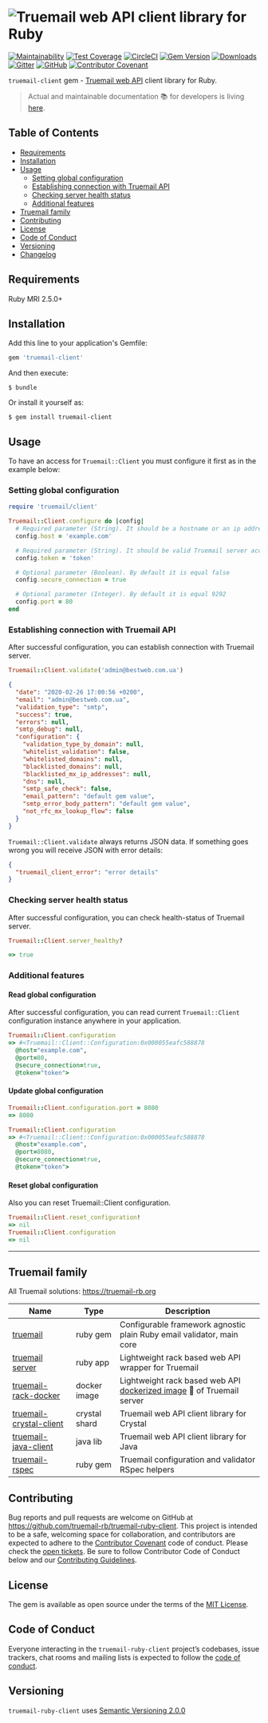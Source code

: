 # ![Truemail web API client library for Ruby](https://truemail-rb.org/assets/images/truemail_logo.png)

[![Maintainability](https://api.codeclimate.com/v1/badges/ccc7167f4f49d4a10146/maintainability)](https://codeclimate.com/github/truemail-rb/truemail-ruby-client/maintainability)
[![Test Coverage](https://api.codeclimate.com/v1/badges/ccc7167f4f49d4a10146/test_coverage)](https://codeclimate.com/github/truemail-rb/truemail-ruby-client/test_coverage)
[![CircleCI](https://circleci.com/gh/truemail-rb/truemail-ruby-client/tree/master.svg?style=svg)](https://circleci.com/gh/truemail-rb/truemail-ruby-client/tree/master)
[![Gem Version](https://badge.fury.io/rb/truemail-client.svg)](https://badge.fury.io/rb/truemail-client)
[![Downloads](https://img.shields.io/gem/dt/truemail-client.svg?colorA=004d99&colorB=0073e6)](https://rubygems.org/gems/truemail-client)
[![Gitter](https://badges.gitter.im/truemail-rb/community.svg)](https://gitter.im/truemail-rb/community?utm_source=badge&utm_medium=badge&utm_campaign=pr-badge)
[![GitHub](https://img.shields.io/github/license/truemail-rb/truemail-ruby-client)](LICENSE.txt)
[![Contributor Covenant](https://img.shields.io/badge/Contributor%20Covenant-v1.4%20adopted-ff69b4.svg)](CODE_OF_CONDUCT.md)

`truemail-client` gem - [Truemail web API](https://github.com/truemail-rb/truemail-rack) client library for Ruby.

> Actual and maintainable documentation :books: for developers is living [here](https://truemail-rb.org/truemail-ruby-client).

## Table of Contents

- [Requirements](#requirements)
- [Installation](#installation)
- [Usage](#usage)
  - [Setting global configuration](#setting-global-configuration)
  - [Establishing connection with Truemail API](#establishing-connection-with-truemail-api)
  - [Checking server health status](#checking-server-health-status)
  - [Additional features](#additional-features)
- [Truemail family](#truemail-family)
- [Contributing](#contributing)
- [License](#license)
- [Code of Conduct](#code-of-conduct)
- [Versioning](#versioning)
- [Changelog](CHANGELOG.md)

## Requirements

Ruby MRI 2.5.0+

## Installation

Add this line to your application's Gemfile:

```ruby
gem 'truemail-client'
```

And then execute:

    $ bundle

Or install it yourself as:

    $ gem install truemail-client

## Usage

To have an access for `Truemail::Client` you must configure it first as in the example below:

### Setting global configuration

```ruby
require 'truemail/client'

Truemail::Client.configure do |config|
  # Required parameter (String). It should be a hostname or an ip address where Truemail server runs
  config.host = 'example.com'

  # Required parameter (String). It should be valid Truemail server access token
  config.token = 'token'

  # Optional parameter (Boolean). By default it is equal false
  config.secure_connection = true

  # Optional parameter (Integer). By default it is equal 9292
  config.port = 80
end
```

### Establishing connection with Truemail API

After successful configuration, you can establish connection with Truemail server.

```ruby
Truemail::Client.validate('admin@bestweb.com.ua')
```

```json
{
  "date": "2020-02-26 17:00:56 +0200",
  "email": "admin@bestweb.com.ua",
  "validation_type": "smtp",
  "success": true,
  "errors": null,
  "smtp_debug": null,
  "configuration": {
    "validation_type_by_domain": null,
    "whitelist_validation": false,
    "whitelisted_domains": null,
    "blacklisted_domains": null,
    "blacklisted_mx_ip_addresses": null,
    "dns": null,
    "smtp_safe_check": false,
    "email_pattern": "default gem value",
    "smtp_error_body_pattern": "default gem value",
    "not_rfc_mx_lookup_flow": false
  }
}
```

`Truemail::Client.validate` always returns JSON data. If something goes wrong you will receive JSON with error details:

```json
{
  "truemail_client_error": "error details"
}
```

### Checking server health status

After successful configuration, you can check health-status of Truemail server.

```ruby
Truemail::Client.server_healthy?

=> true
```

### Additional features

#### Read global configuration

After successful configuration, you can read current `Truemail::Client` configuration instance anywhere in your application.

```ruby
Truemail::Client.configuration
=> #<Truemail::Client::Configuration:0x000055eafc588878
  @host="example.com",
  @port=80,
  @secure_connection=true,
  @token="token">
```

#### Update global configuration

```ruby
Truemail::Client.configuration.port = 8080
=> 8080

Truemail::Client.configuration
=> #<Truemail::Client::Configuration:0x000055eafc588878
  @host="example.com",
  @port=8080,
  @secure_connection=true,
  @token="token">
```

#### Reset global configuration

Also you can reset Truemail::Client configuration.

```ruby
Truemail::Client.reset_configuration!
=> nil
Truemail::Client.configuration
=> nil
```

---

## Truemail family

All Truemail solutions: https://truemail-rb.org

| Name | Type | Description |
| --- | --- | --- |
| [truemail](https://github.com/truemail-rb/truemail) | ruby gem | Configurable framework agnostic plain Ruby email validator, main core |
| [truemail server](https://github.com/truemail-rb/truemail-rack) | ruby app | Lightweight rack based web API wrapper for Truemail |
| [truemail-rack-docker](https://github.com/truemail-rb/truemail-rack-docker-image) | docker image | Lightweight rack based web API [dockerized image](https://hub.docker.com/r/truemail/truemail-rack) :whale: of Truemail server |
| [truemail-crystal-client](https://github.com/truemail-rb/truemail-crystal-client) | crystal shard | Truemail web API client library for Crystal |
| [truemail-java-client](https://github.com/truemail-rb/truemail-java-client) | java lib | Truemail web API client library for Java |
| [truemail-rspec](https://github.com/truemail-rb/truemail-rspec) | ruby gem | Truemail configuration and validator RSpec helpers |

## Contributing

Bug reports and pull requests are welcome on GitHub at https://github.com/truemail-rb/truemail-ruby-client. This project is intended to be a safe, welcoming space for collaboration, and contributors are expected to adhere to the [Contributor Covenant](http://contributor-covenant.org) code of conduct. Please check the [open tickets](https://github.com/truemail-rb/truemail-ruby-client/issues). Be sure to follow Contributor Code of Conduct below and our [Contributing Guidelines](CONTRIBUTING.md).

## License

The gem is available as open source under the terms of the [MIT License](https://opensource.org/licenses/MIT).

## Code of Conduct

Everyone interacting in the `truemail-ruby-client` project’s codebases, issue trackers, chat rooms and mailing lists is expected to follow the [code of conduct](CODE_OF_CONDUCT.md).

## Versioning

`truemail-ruby-client` uses [Semantic Versioning 2.0.0](https://semver.org)
